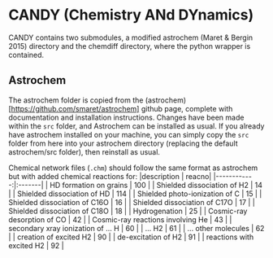 # CANDY (Chemistry ANd DYnamics)

CANDY contains two submodules, a modified astrochem (Maret & Bergin 2015) directory and the chemdiff directory, where the python wrapper is contained.

## Astrochem

The astrochem folder is copied from the (astrochem)[https://github.com/smaret/astrochem] github page, complete with documentation and installation instructions. Changes have been made within the `src` folder, and Astrochem can be installed as usual. If you already have astrochem installed on your machine, you can simply copy the `src` folder from here into your astrochem directory (replacing the default astrochem/src folder), then reinstall as usual.

Chemical network files (`.chm`) should follow the same format as astrochem but with added chemical reactions for:
	|description | reacno|
	|------------:|:-------|
	| HD formation on grains | 100 |
	| Shielded dissociation of H2 | 14 |
	| Shielded dissociation of HD | 114 |
	| Shielded photo-ionization of C | 15 |
	| Shielded dissociation of C16O | 16 |
	| Shielded dissociation of C17O | 17 |
	| Shielded dissociation of C18O | 18 |
	| Hydrogenation | 25 |
	| Cosmic-ray desorption of CO | 42 |
	| Cosmic-ray reactions involving He | 43 |
	| secondary xray ionization of ... H | 60 |
	| ... H2 | 61 |
	| ... other molecules | 62 |
	| creation of excited H2 | 90 |
	| de-excitation of H2 | 91 | 
	| reactions with excited H2 | 92 |